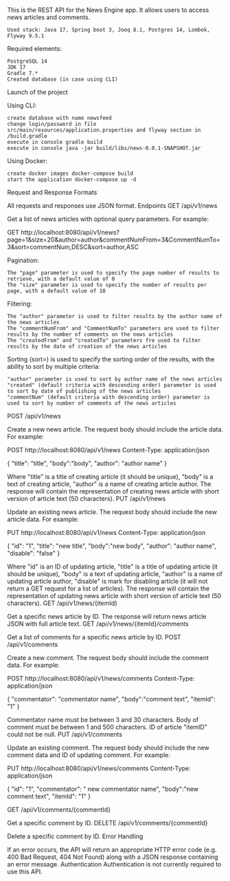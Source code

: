 This is the REST API for the News Engine app. It allows users to access news articles and comments.

    Used stack: Java 17, Spring boot 3, Jooq 8.1, Postgres 14, Lombok, Flyway 9.5.1

Required elements:

    PostgreSQL 14
    JDK 17
    Gradle 7.*
    Created database (in case using CLI)

Launch of the project

Using CLI:

    create database with name newsfeed
    change login/password in file src/main/resources/application.properties and flyway section in /build.gradle
    execute in console gradle build
    execute in console java -jar build/libs/news-0.0.1-SNAPSHOT.jar

Using Docker:

    create docker images docker-compose build
    start the application docker-compose up -d

Request and Response Formats

All requests and responses use JSON format.
Endpoints
GET /api/v1/news

Get a list of news articles with optional query parameters. For example:

GET http://localhost:8080/api/v1/news?page=1&size=20&author=author&commentNumFrom=3&CommentNumTo=3&sort=commentNum,DESC&sort=author,ASC

Pagination:

    The "page" parameter is used to specify the page number of results to retrieve, with a default value of 0
    The "size" parameter is used to specify the number of results per page, with a default value of 10

Filtering:

    The "author" parameter is used to filter results by the author name of the news articles
    The "commentNumFrom" and "CommentNumTo" parameters are used to filter results by the number of comments on the news articles
    The "createdFrom" and "createdTo" parameters fre used to filter results by the date of creation of the news articles

Sorting (sort=) is used to specify the sorting order of the results, with the ability to sort by multiple criteria:

    "author" parameter is used to sort by author name of the news articles
    "created" (default criteria with descending order) parameter is used to sort by date of publishing of the news articles
    "commentNum" (default criteria with descending order) parameter is used to sort by number of comments of the news articles

POST /api/v1/news

Create a new news article. The request body should include the article data. For example:

POST http://localhost:8080/api/v1/news
Content-Type: application/json

{
"title": "title",
"body":"body",
"author": "author name"
}

Where "title" is a title of creating article (it should be unique), "body" is a text of creating article, "author" is a name of creating article author. The response will contain the representation of creating news article with short version of article text (50 characters).
PUT /api/v1/news

Update an existing news article. The request body should include the new article data. For example:

PUT http://localhost:8080/api/v1/news
Content-Type: application/json

{
"id": "1",
"title": "new title",
"body":"new body",
"author": "author name",
"disable": "false"
}

Where "id" is an ID of updating article, "title" is a title of updating article (it should be unique), "body" is a text of updating article, "author" is a name of updating article author, "disable" is mark for disabling article (it will not return a GET request for a list of articles). The response will contain the representation of updating news article with short version of article text (50 characters).
GET /api/v1/news/{itemId}

Get a specific news article by ID. The response will return news article JSON with full article text.
GET /api/v1/news/{itemId}/comments

Get a list of comments for a specific news article by ID.
POST /api/v1/comments

Create a new comment. The request body should include the comment data. For example:

POST http://localhost:8080/api/v1/news/comments
Content-Type: application/json

{
"commentator": "commentator name",
"body":"comment text",
"itemId": "1"
}

Commentator name must be between 3 and 30 characters. Body of comment must be between 1 and 500 characters. ID of article "itemID" could not be null.
PUT /api/v1/comments

Update an existing comment. The request body should include the new comment data and ID of updating comment. For example:

PUT http://localhost:8080/api/v1/news/comments
Content-Type: application/json

{
"id": "1",
"commentator": " new commentator name",
"body":"new comment text",
"itemId": "1"
}

GET /api/v1/comments/{commentId}

Get a specific comment by ID.
DELETE /api/v1/comments/{commentId}

Delete a specific comment by ID.
Error Handling

If an error occurs, the API will return an appropriate HTTP error code (e.g. 400 Bad Request, 404 Not Found) along with a JSON response containing an error message.
Authentication
Authentication is not currently required to use this API.